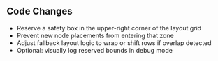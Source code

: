 ## Code Changes

- Reserve a safety box in the upper-right corner of the layout grid
- Prevent new node placements from entering that zone
- Adjust fallback layout logic to wrap or shift rows if overlap detected
- Optional: visually log reserved bounds in debug mode
